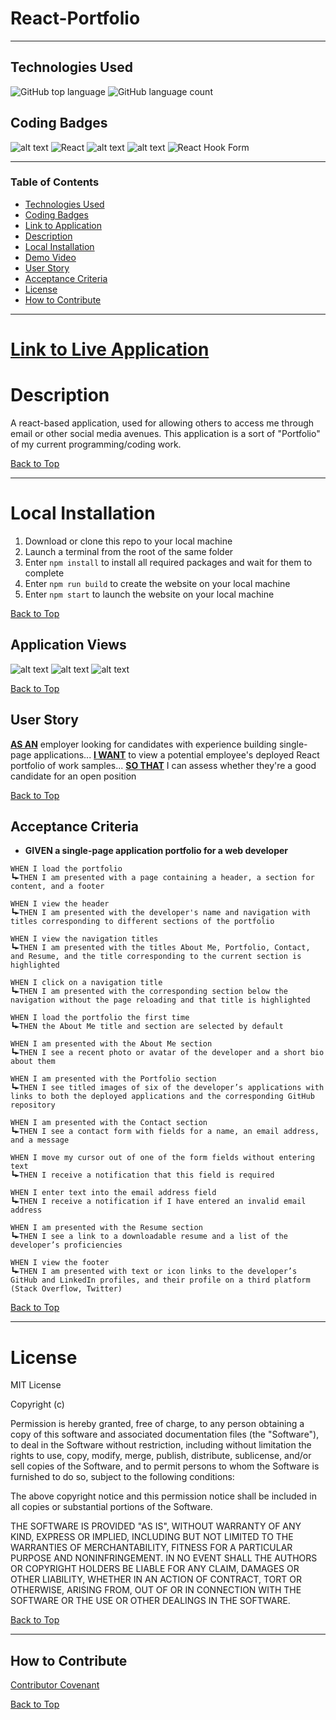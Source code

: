 # React-Portfolio

---

## Technologies Used

![GitHub top language](https://img.shields.io/github/languages/top/eSTee3/react-portfolio?color=green&logo=github&logoColor=green)
![GitHub language count](https://img.shields.io/github/languages/count/eSTee3/react-portfolio?color=green&logo=github&logoColor=green)

## Coding Badges

![alt text](https://img.shields.io/badge/Express.js-000000?style=for-the-badge&logo=express&logoColor=white)
![React](https://img.shields.io/badge/react-%2320232a.svg?style=for-the-badge&logo=react&logoColor=%2361DAFB)
![alt text](https://img.shields.io/badge/Node.js-339933?style=for-the-badge&logo=nodedotjs&logoColor=white)
![alt text](https://img.shields.io/badge/JavaScript-323330?style=for-the-badge&logo=javascript&logoColor=F7DF1E)
![React Hook Form](https://img.shields.io/badge/React%20Hook%20Form-%23EC5990.svg?style=for-the-badge&logo=reacthookform&logoColor=white)

---

### Table of Contents

- [Technologies Used](#technologies-used)
- [Coding Badges](#coding-badges)
- [Link to Application](#link-to-application)
- [Description](#description)
- [Local Installation](#installation)
- [Demo Video](#application-demo-video)
- [User Story](#user-story)
- [Acceptance Criteria](#acceptance-criteria)
- [License](#license)
- [How to Contribute](#how-to-contribute)

---

# [Link to Live Application](https://estee3.github.io/React-Portfolio/)

# Description

A react-based application, used for allowing others to access me through email or other social media avenues. This application is a sort of "Portfolio" of my current programming/coding work.

[Back to Top](#table-of-contents)

---

# Local Installation

1. Download or clone this repo to your local machine
2. Launch a terminal from the root of the same folder
3. Enter `npm install` to install all required packages and wait for them to complete
4. Enter `npm run build` to create the website on your local machine
5. Enter `npm start` to launch the website on your local machine

[Back to Top](#table-of-contents)

## Application Views

![alt text](./src/assets/Homepage%20View.png)
![alt text](./src/assets/Contact%20Me%20View.png)
![alt text](./src/assets/Projects%20View.png)

[Back to Top](#table-of-contents)

## User Story

**[AS AN](#user-story)** employer looking for candidates with experience building single-page applications... **[I WANT](#user-story)** to view a potential employee's deployed React portfolio of work samples... **[SO THAT](#user-story)** I can assess whether they're a good candidate for an open position

[Back to Top](#table-of-contents)

## Acceptance Criteria

- **GIVEN a single-page application portfolio for a web developer**

```
WHEN I load the portfolio
┗►THEN I am presented with a page containing a header, a section for content, and a footer

WHEN I view the header
┗►THEN I am presented with the developer's name and navigation with titles corresponding to different sections of the portfolio

WHEN I view the navigation titles
┗►THEN I am presented with the titles About Me, Portfolio, Contact, and Resume, and the title corresponding to the current section is highlighted

WHEN I click on a navigation title
┗►THEN I am presented with the corresponding section below the navigation without the page reloading and that title is highlighted

WHEN I load the portfolio the first time
┗►THEN the About Me title and section are selected by default

WHEN I am presented with the About Me section
┗►THEN I see a recent photo or avatar of the developer and a short bio about them

WHEN I am presented with the Portfolio section
┗►THEN I see titled images of six of the developer’s applications with links to both the deployed applications and the corresponding GitHub repository

WHEN I am presented with the Contact section
┗►THEN I see a contact form with fields for a name, an email address, and a message

WHEN I move my cursor out of one of the form fields without entering text
┗►THEN I receive a notification that this field is required

WHEN I enter text into the email address field
┗►THEN I receive a notification if I have entered an invalid email address

WHEN I am presented with the Resume section
┗►THEN I see a link to a downloadable resume and a list of the developer’s proficiencies

WHEN I view the footer
┗►THEN I am presented with text or icon links to the developer’s GitHub and LinkedIn profiles, and their profile on a third platform (Stack Overflow, Twitter)
```

[Back to Top](#table-of-contents)

---

# License

MIT License

Copyright (c)

Permission is hereby granted, free of charge, to any person obtaining a copy
of this software and associated documentation files (the "Software"), to deal
in the Software without restriction, including without limitation the rights
to use, copy, modify, merge, publish, distribute, sublicense, and/or sell
copies of the Software, and to permit persons to whom the Software is
furnished to do so, subject to the following conditions:

The above copyright notice and this permission notice shall be included in all
copies or substantial portions of the Software.

THE SOFTWARE IS PROVIDED "AS IS", WITHOUT WARRANTY OF ANY KIND, EXPRESS OR
IMPLIED, INCLUDING BUT NOT LIMITED TO THE WARRANTIES OF MERCHANTABILITY,
FITNESS FOR A PARTICULAR PURPOSE AND NONINFRINGEMENT. IN NO EVENT SHALL THE
AUTHORS OR COPYRIGHT HOLDERS BE LIABLE FOR ANY CLAIM, DAMAGES OR OTHER
LIABILITY, WHETHER IN AN ACTION OF CONTRACT, TORT OR OTHERWISE, ARISING FROM,
OUT OF OR IN CONNECTION WITH THE SOFTWARE OR THE USE OR OTHER DEALINGS IN THE
SOFTWARE.

[Back to Top](#table-of-contents)

---

## How to Contribute

[Contributor Covenant](https://www.contributor-covenant.org/)

[Back to Top](#table-of-contents)

